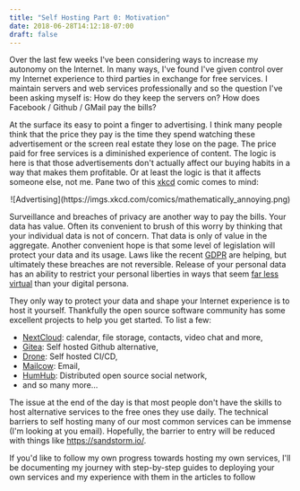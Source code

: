 ```yaml
---
title: "Self Hosting Part 0: Motivation"
date: 2018-06-28T14:12:18-07:00
draft: false
---
```


Over the last few weeks I've been considering ways to increase my autonomy on the Internet. In many ways, I've found I've given control over my Internet experience to third parties in exchange for free services. I maintain servers and web services professionally and so the question I've been asking myself is: How do they keep the servers on? How does Facebook / Github / GMail pay the bills? 

At the surface its easy to point a finger to advertising. I think many people think that the price they pay is the time they spend watching these advertisement or the screen real estate they lose on the page. The price paid for free services is a diminished experience of content. The logic is here is that those advertisements don't actually affect our buying habits in a way that makes them profitable. Or at least the logic is that it affects someone else, not me. Pane two of this [xkcd](https://xkcd.com) comic comes to mind:

<center>
![Advertising](https://imgs.xkcd.com/comics/mathematically_annoying.png)
</center>

Surveillance and breaches of privacy are another way to pay the bills. Your data has value. Often its convenient to brush of this worry by thinking that your individual data is not of concern. That data is only of value in the aggregate. Another convenient hope is that some level of legislation will protect your data and its usage. Laws like the recent [GDPR](https://www.eugdpr.org/) are helping, but ultimately these breaches are not reversible. Release of your personal data has an ability to restrict your personal liberties in ways that seem [far less virtual](https://en.wikipedia.org/wiki/Facebook%E2%80%93Cambridge_Analytica_data_scandal) than your digital persona.

They only way to protect your data and shape your Internet experience is to host it yourself. Thankfully the open source software community has some excellent projects to help you get started. To list a few:

- [NextCloud](https://nextcloud.com/): calendar, file storage, contacts, video chat and more,
- [Gitea](https://gitea.io/en-us/): Self hosted Github alternative,
- [Drone](https://drone.io/): Self hosted CI/CD,
- [Mailcow](https://mailcow.email/): Email,
- [HumHub](https://www.humhub.org/en): Distributed open source social network,
- and so many more...

The issue at the end of the day is that most people don't have the skills to host alternative services to the free ones they use daily. The technical barriers to self hosting many of our most common services can be immense (I'm looking at you email). Hopefully, the barrier to entry will be reduced with things like https://sandstorm.io/. 

If you'd like to follow my own progress towards hosting my own services, I'll be documenting my journey with step-by-step guides to deploying your own services and my experience with them in the articles to follow
